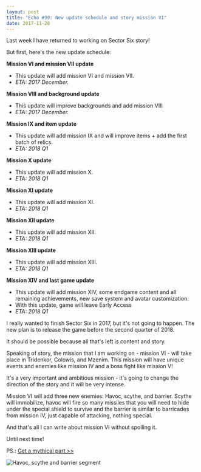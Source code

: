 ```yaml
---
layout: post
title: "Echo #90: New update schedule and story mission VI"
date: 2017-11-28
---
```


Last week I have returned to working on Sector Six story!

But first, here's the new update schedule:

**Mission VI and mission VII update**
* This update will add mission VI and mission VII.
* *ETA: 2017 December.*

**Mission VIII and background update**
* This update will improve backgrounds and add mission VIII
* *ETA: 2017 December.*

**Mission IX and item update**
* This update will add mission IX and will improve items + add the first batch of relics.
* *ETA: 2018 Q1*

**Mission X update**
* This update will add mission X.
* *ETA: 2018 Q1*

**Mission XI update**
* This update will add mission XI.
* *ETA: 2018 Q1*

**Mission XII update**
* This update will add mission XII.
* *ETA: 2018 Q1*

**Mission XIII update**
* This update will add mission XIII.
* *ETA: 2018 Q1*

**Mission XIV and last game update**
* This update will add mission XIV, some endgame content and all remaining achievements, new save system and avatar customization.
* With this update, game will leave Early Access
* *ETA: 2018 Q1*

I really wanted to finish Sector Six in 2017, but it's not going to happen.
The new plan is to release the game before the second quarter of 2018.

It should be possible because all that's left is content and story.

Speaking of story, the mission that I am working on - mission VI - will take place in Tridenkor, Colowis, and Mzenim.
This mission will have unique events and enemies like mission IV and a boss fight like mission V!

It's a very important and ambitious mission - it's going to change the direction of the story and it will be very intense.

Mission VI will add three new enemies: Havoc, scythe, and barrier.
Scythe will immobilize, havoc will fire so many missiles that you will need to hide under the special shield to survive and the barrier is similar to barricades from mission IV, just capable of attacking, nothing special.

And that's all I can write about mission VI without spoiling it.

Until next time!

PS.: [Get a mythical part >>](https://zuurix.com/community/)

![Havoc, scythe and barrier segment](https://github.com/Zuurix/Zuurix.github.io/blob/master/images/echo%2090/Scythe%20and%20havoc%202017.11.28.png?raw=true)
